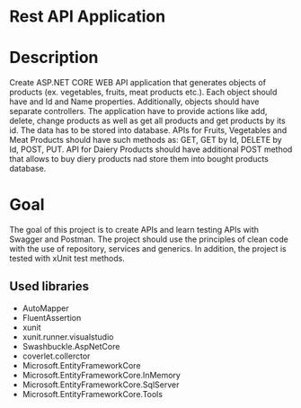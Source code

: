 # Rest API Application

# Description 
Create ASP.NET CORE WEB API application that generates objects of products (ex. vegetables, fruits, meat products etc.). Each object should have and Id and Name properties. Additionally, objects should have separate controllers. The application have to provide actions like add, delete, change products as well as get all products and get products by its id. The data has to be stored into database. APIs for Fruits, Vegetables and Meat Products should have such methods as: GET, GET by Id, DELETE by Id, POST, PUT. API for Daiery Products should have additional POST method that allows to buy diery products nad store them into bought products database.

# Goal
The goal of this project is to create APIs and learn testing APIs with Swagger and Postman. The project should use the principles of clean code with the use of repository, services and generics. In addition, the project is tested with xUnit test methods.


## Used libraries
- AutoMapper
- FluentAssertion
- xunit
- xunit.runner.visualstudio
- Swashbuckle.AspNetCore
- coverlet.collerctor
- Microsoft.EntityFrameworkCore
- Microsoft.EntityFrameworkCore.InMemory
- Microsoft.EntityFrameworkCore.SqlServer
- Microsoft.EntityFrameworkCore.Tools


